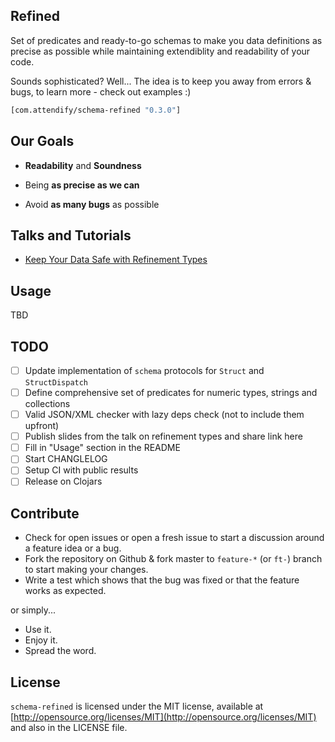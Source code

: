 ## Refined

Set of predicates and ready-to-go schemas to make you data definitions as precise
as possible while maintaining extendiblity and readability of your code.

Sounds sophisticated? Well... The idea is to keep you away from errors & bugs,
to learn more - check out examples :) 

```clojure
[com.attendify/schema-refined "0.3.0"]
```

## Our Goals

* **Readability** and **Soundness**

* Being **as precise as we can**

* Avoid **as many bugs** as possible

## Talks and Tutorials

* [Keep Your Data Safe with Refinement Types](TBD)

## Usage 

TBD

## TODO

- [ ] Update implementation of `schema` protocols for `Struct` and `StructDispatch`
- [ ] Define comprehensive set of predicates for numeric types, strings and collections
- [ ] Valid JSON/XML checker with lazy deps check (not to include them upfront)
- [ ] Publish slides from the talk on refinement types and share link here
- [ ] Fill in "Usage" section in the README
- [ ] Start CHANGLELOG
- [ ] Setup CI with public results
- [ ] Release on Clojars

## Contribute

* Check for open issues or open a fresh issue to start a discussion around a feature idea or a bug.
* Fork the repository on Github & fork master to `feature-*` (or `ft-`) branch to start making your changes.
* Write a test which shows that the bug was fixed or that the feature works as expected.

or simply...

* Use it.
* Enjoy it.
* Spread the word.

## License

`schema-refined` is licensed under the MIT license, available at [http://opensource.org/licenses/MIT](http://opensource.org/licenses/MIT)
and also in the LICENSE file.
